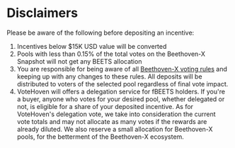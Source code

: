# Disclaimers



Please be aware of the following before depositing an incentive:

1. Incentives below $15K USD value will be converted
2. Pools with less than 0.15% of the total votes on the Beethoven-X Snapshot will not get any BEETS allocation
3. You are responsible for being aware of all [Beethoven-X voting rules](https://docs.beethovenx.io/beets/gauge-vote-for-pool-incentives) and keeping up with any changes to these rules. All deposits will be distributed to voters of the selected pool regardless of final vote impact.
4. VoteHoven will offers a delegation service for fBEETS holders. If you're a buyer, anyone who votes for your desired pool, whether delegated or not, is eligible for a share of your deposited incentive. As for VoteHoven's delegation vote, we take into consideration the current vote totals and may not allocate as many votes if the rewards are already diluted. We also reserve a small allocation for Beethoven-X pools, for the betterment of the Beethoven-X ecosystem.
